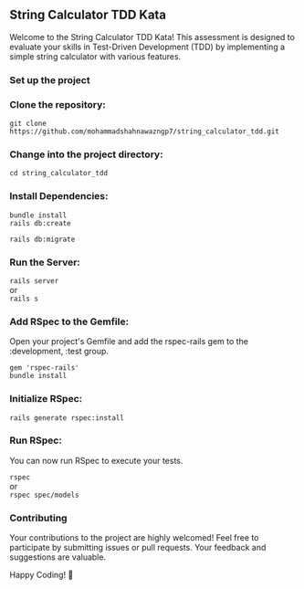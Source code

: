 ## String Calculator TDD Kata     

Welcome to the String Calculator TDD Kata! This assessment is designed to evaluate your skills in Test-Driven Development (TDD) by implementing a simple string calculator with various features.    

### Set up the project
### Clone the repository:
`git clone https://github.com/mohammadshahnawazngp7/string_calculator_tdd.git`

### Change into the project directory:   
`cd string_calculator_tdd`

### Install Dependencies:    
`bundle install`  
`rails db:create`

`rails db:migrate`

### Run the Server:
`rails server`   
or  
`rails s`

### Add RSpec to the Gemfile:
Open your project's Gemfile and add the rspec-rails gem to the :development, :test group.  

`gem 'rspec-rails'`  
`bundle install`

### Initialize RSpec:
`rails generate rspec:install`

### Run RSpec:
You can now run RSpec to execute your tests.

`rspec`  
or   
`rspec spec/models`    


### Contributing
Your contributions to the project are highly welcomed! Feel free to participate by submitting issues or pull requests. Your feedback and suggestions are valuable.

Happy Coding! 🚀
